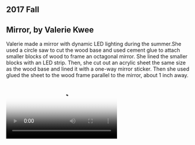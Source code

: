 ## 2017 Fall

## Mirror, by Valerie Kwee

Valerie made a mirror with dynamic LED lighting during the summer.She used a circle saw to cut the wood base and used cement glue to attach smaller blocks of wood to frame an octagonal mirror. She lined the smaller blocks with an LED strip. Then, she cut out an acrylic sheet the same size as the wood base and lined it with a one-way mirror sticker. Then she used glued the sheet to the wood frame parallel to the mirror, about 1 inch away. 

 <video id="my-video" class="video-js" controls preload="auto" width="auto" height="auto"
  poster="../project-files/2017-fall/mirror/Chi.jpg" data-setup="{}">
    <source src="../project-files/2017-fall/mirror/video.mp4" type='video/mp4'>
  </video>